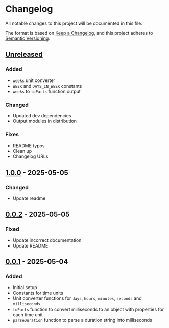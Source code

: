 # Changelog

All notable changes to this project will be documented in this file.

The format is based on [Keep a Changelog](https://keepachangelog.com/en/1.1.0/),
and this project adheres to [Semantic Versioning](https://semver.org/spec/v2.0.0.html).

## [Unreleased]

### Added

- `weeks` unit converter
- `WEEK` and `DAYS_IN_WEEK` constants
- `weeks` to `toParts` function output

### Changed

- Updated dev dependencies
- Output modules in distribution

### Fixes

- README typos
- Clean up
- Changelog URLs

## [1.0.0] - 2025-05-05

### Changed

- Update readme

## [0.0.2] - 2025-05-05

### Fixed

- Update incorrect documentation
- Update README

## [0.0.1] - 2025-05-04

### Added

- Initial setup
- Constants for time units
- Unit converter functions for `days`, `hours`, `minutes`, `seconds` and `milliseconds`
- `toParts` function to convert milliseconds to an object with properties for each time unit
- `parseDuration` function to parse a duration string into milliseconds

[unreleased]: https://github.com/simmo/niobe/compare/1.0.0...HEAD
[1.0.0]: https://github.com/simmo/niobe/compare/0.0.2...1.0.0
[0.0.2]: https://github.com/simmo/niobe/compare/0.0.1...0.0.2
[0.0.1]: https://github.com/simmo/niobe/compare/f3751e...0.0.1
